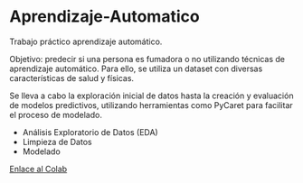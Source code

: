 # Aprendizaje-Automatico
Trabajo práctico aprendizaje automático.

Objetivo: predecir si una persona es fumadora o no utilizando técnicas de aprendizaje automático. Para ello, se utiliza un dataset con diversas características de salud y físicas.

Se lleva a cabo la exploración inicial de datos hasta la creación y evaluación de modelos predictivos, utilizando herramientas como PyCaret para facilitar el proceso de modelado.

* Análisis Exploratorio de Datos (EDA)
* Limpieza de Datos
* Modelado

[Enlace al Colab](https://colab.research.google.com/drive/1QR_-Gw9IuvaIs5ZjLOz9NYA3TvT3L3Sp?usp=sharing)
